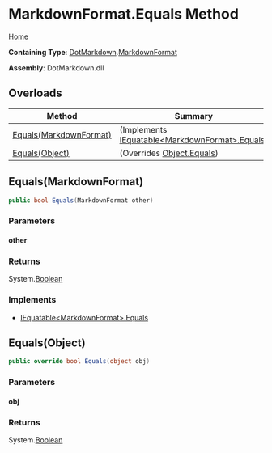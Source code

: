 # MarkdownFormat\.Equals Method

[Home](../../../README.md)

**Containing Type**: [DotMarkdown](../../README.md)\.[MarkdownFormat](../README.md)

**Assembly**: DotMarkdown\.dll

## Overloads

| Method | Summary |
| ------ | ------- |
| [Equals(MarkdownFormat)](#DotMarkdown_MarkdownFormat_Equals_DotMarkdown_MarkdownFormat_) |  \(Implements [IEquatable\<MarkdownFormat>.Equals](https://docs.microsoft.com/en-us/dotnet/api/system.iequatable-1.equals)\) |
| [Equals(Object)](#DotMarkdown_MarkdownFormat_Equals_System_Object_) |  \(Overrides [Object.Equals](https://docs.microsoft.com/en-us/dotnet/api/system.object.equals)\) |

## Equals\(MarkdownFormat\)<a name="DotMarkdown_MarkdownFormat_Equals_DotMarkdown_MarkdownFormat_"></a>

```csharp
public bool Equals(MarkdownFormat other)
```

### Parameters

#### other

### Returns

System\.[Boolean](https://docs.microsoft.com/en-us/dotnet/api/system.boolean)

### Implements

* [IEquatable\<MarkdownFormat>.Equals](https://docs.microsoft.com/en-us/dotnet/api/system.iequatable-1.equals)

## Equals\(Object\)<a name="DotMarkdown_MarkdownFormat_Equals_System_Object_"></a>

```csharp
public override bool Equals(object obj)
```

### Parameters

#### obj

### Returns

System\.[Boolean](https://docs.microsoft.com/en-us/dotnet/api/system.boolean)

